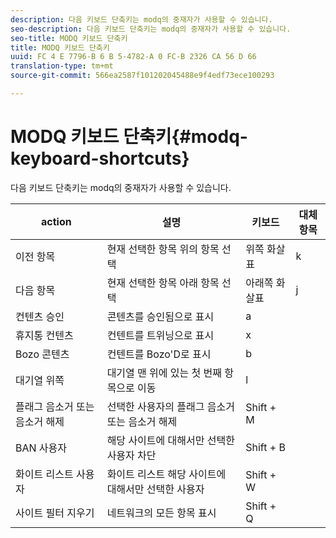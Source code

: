 ```yaml
---
description: 다음 키보드 단축키는 modq의 중재자가 사용할 수 있습니다.
seo-description: 다음 키보드 단축키는 modq의 중재자가 사용할 수 있습니다.
seo-title: MODQ 키보드 단축키
title: MODQ 키보드 단축키
uuid: FC 4 E 7796-B 6 B 5-4782-A 0 FC-B 2326 CA 56 D 66
translation-type: tm+mt
source-git-commit: 566ea2587f101202045488e9f4edf73ece100293

---
```



# MODQ 키보드 단축키{#modq-keyboard-shortcuts}

다음 키보드 단축키는 modq의 중재자가 사용할 수 있습니다.

| action | 설명 | 키보드 | 대체 항목 |
|---|---|---|---|
| 이전 항목 | 현재 선택한 항목 위의 항목 선택 | 위쪽 화살표 | k |
| 다음 항목 | 현재 선택한 항목 아래 항목 선택 | 아래쪽 화살표 | j |
| 컨텐츠 승인 | 콘텐츠를 승인됨으로 표시 | a |  |
| 휴지통 컨텐츠 | 컨텐트를 트위닝으로 표시 | x |  |
| Bozo 콘텐츠 | 컨텐트를 Bozo'D로 표시 | b |  |
| 대기열 위쪽 | 대기열 맨 위에 있는 첫 번째 항목으로 이동 | l |  |
| 플래그 음소거 또는 음소거 해제 | 선택한 사용자의 플래그 음소거 또는 음소거 해제 | Shift + M |  |
| BAN 사용자 | 해당 사이트에 대해서만 선택한 사용자 차단 | Shift + B |  |
| 화이트 리스트 사용자 | 화이트 리스트 해당 사이트에 대해서만 선택한 사용자 | Shift + W |  |
| 사이트 필터 지우기 | 네트워크의 모든 항목 표시 | Shift + Q |  |

